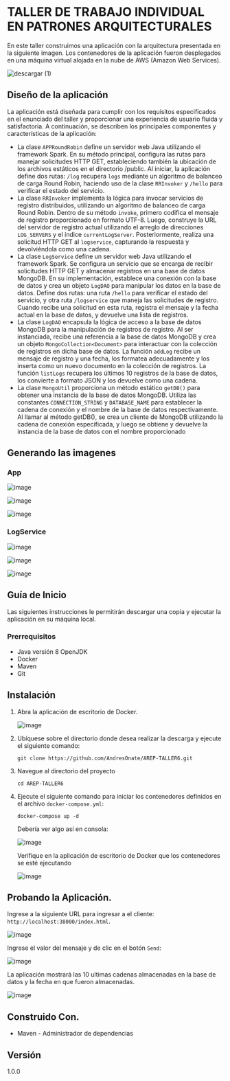# TALLER DE TRABAJO INDIVIDUAL EN PATRONES ARQUITECTURALES

En este taller construimos una aplicación con la arquitectura  presentada en  la siguiente imagen. Los contenedores de la aplicación fueron desplegados en una máquina virtual alojada en la nube de AWS (Amazon Web Services).

![descargar (1)](https://github.com/AndresOnate/AREP-TALLER6/assets/63562181/bd721586-a2ea-4e8c-bbea-a78f21d42a78)


## Diseño de la aplicación

La aplicación está diseñada para cumplir con los requisitos especificados en el enunciado del taller y proporcionar una experiencia de usuario fluida y satisfactoria. A continuación, se describen los principales componentes y características de la aplicación:

- La clase `APPRoundRobin` define un servidor web Java utilizando el framework Spark. En su método principal, configura las rutas para manejar solicitudes HTTP GET, estableciendo también la ubicación de los archivos estáticos en el directorio /public. Al iniciar, la aplicación define dos rutas:  `/log` recupera `logs` mediante un algoritmo de balanceo de carga Round Robin, haciendo uso de la clase `RRInvoker` y `/hello` para verificar el estado del servicio.
- La clase `RRInvoker` implementa la lógica para invocar servicios de registro distribuidos, utilizando un algoritmo de balanceo de carga Round Robin. Dentro de su método `invoke`, primero codifica el mensaje de registro proporcionado en formato UTF-8. Luego, construye la URL del servidor de registro actual utilizando el arreglo de direcciones `LOG_SERVERS` y el índice `currentLogServer`. Posteriormente, realiza una solicitud HTTP GET al `logservice`, capturando la respuesta y devolviéndola como una cadena.
- La clase `LogService` define un servidor web Java utilizando el framework Spark. Se configura un servicio que se encarga de recibir solicitudes HTTP GET y almacenar registros en una base de datos MongoDB. En su implementación,  establece una conexión con la base de datos y crea un objeto `LogDAO` para manipular los datos en la base de datos. Define dos rutas: una ruta `/hello` para verificar el estado del servicio, y otra ruta `/logservice` que maneja las solicitudes de registro. Cuando recibe una solicitud en esta ruta, registra el mensaje y la fecha actual en la base de datos, y devuelve una lista de registros. 
- La clase `LogDAO` encapsula la lógica de acceso a la base de datos MongoDB para la manipulación de registros de registro. Al ser instanciada, recibe una referencia a la base de datos MongoDB y crea un objeto `MongoCollection<Document>` para interactuar con la colección de registros en dicha base de datos. La función `addLog` recibe un mensaje de registro y una fecha, los formatea adecuadamente y los inserta como un nuevo documento en la colección de registros. La función `listLogs` recupera los últimos 10 registros de la base de datos, los convierte a formato JSON y los devuelve como una cadena.
- La clase `MongoUtil` proporciona un método estático `getDB()` para obtener una instancia de la base de datos MongoDB. Utiliza las constantes `CONNECTION_STRING` y `DATABASE_NAME` para establecer la cadena de conexión y el nombre de la base de datos respectivamente. Al llamar al método getDB(), se crea un cliente de MongoDB utilizando la cadena de conexión especificada, y luego se obtiene y devuelve la instancia de la base de datos con el nombre proporcionado

## Generando las imagenes

### App
![image](https://github.com/AndresOnate/AREP-TALLER6/assets/63562181/5cdfb3ac-80cf-43e2-ae86-766488189964)

![image](https://github.com/AndresOnate/AREP-TALLER6/assets/63562181/f103e3fa-6f58-48c0-a595-4a21e780bcdf)

 ![image](https://github.com/AndresOnate/AREP-TALLER6/assets/63562181/3db2ea40-f0dd-4d0e-8bf2-cec10d3cfaea)

### LogService

![image](https://github.com/AndresOnate/AREP-TALLER6/assets/63562181/27b3ba92-4d9c-4d9f-a028-27395129fcaf)

![image](https://github.com/AndresOnate/AREP-TALLER6/assets/63562181/11f0ab32-9451-45e8-a12f-7bf13c15a3d8)

![image](https://github.com/AndresOnate/AREP-TALLER6/assets/63562181/cd6a2615-c262-4a06-a0d5-1248021b9a1e)



## Guía de Inicio

Las siguientes instrucciones le permitirán descargar una copia y ejecutar la aplicación en su máquina local.

### Prerrequisitos

- Java versión 8 OpenJDK
- Docker
- Maven
- Git

## Instalación 

1. Abra la aplicación de escritorio de Docker.

   ![image](https://github.com/AndresOnate/AREP_TALLER5/assets/63562181/f1051197-c00b-4603-9dfd-d427a26d0eab)

2. Ubíquese sobre el directorio donde desea realizar la descarga y ejecute el siguiente comando:

    ``` git clone https://github.com/AndresOnate/AREP-TALLER6.git ```

3. Navegue al directorio del proyecto

   ``` cd AREP-TALLER6 ```

4. Ejecute el siguiente comando para  iniciar los contenedores definidos en el archivo `docker-compose.yml`:
   
      ``` docker-compose up -d ``` 
   
   Debería ver algo así en consola:

   ![image](https://github.com/AndresOnate/AREP-TALLER6/assets/63562181/8914eb81-f40d-456b-8c8f-25d76e2512fe)

   Verifique en la aplicación de escritorio de Docker que los contenedores se esté ejecutando

   ![image](https://github.com/AndresOnate/AREP-TALLER6/assets/63562181/e784076f-d88d-4124-9536-e785c307be1b)

   
## Probando la Aplicación.  

Ingrese a la siguiente URL para ingresar a el cliente: `http://localhost:38000/index.html`.

![image](https://github.com/AndresOnate/AREP-TALLER6/assets/63562181/d6bb1df5-fe2d-4adb-9ea5-69260f5a676f)

Ingrese el valor del mensaje y de clic en el botón `Send`:

![image](https://github.com/AndresOnate/AREP-TALLER6/assets/63562181/ed754812-8647-4cea-81de-0a5954a7b5f5)


La aplicación mostrará las 10 ultimas cadenas almacenadas en la base de datos y la fecha en que fueron almacenadas.

![image](https://github.com/AndresOnate/AREP-TALLER6/assets/63562181/39eb7e7d-be76-4262-ba28-7ba99a79e99b)



## Construido Con. 

- Maven - Administrador de dependencias

## Versión
1.0.0
